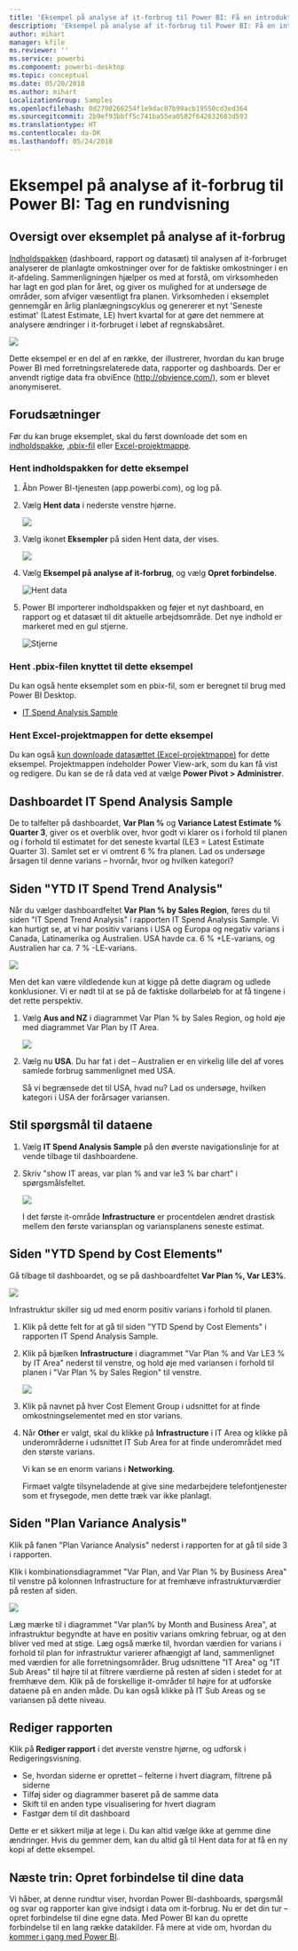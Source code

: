 ```yaml
---
title: 'Eksempel på analyse af it-forbrug til Power BI: Få en introduktion'
description: 'Eksempel på analyse af it-forbrug til Power BI: Få en introduktion'
author: mihart
manager: kfile
ms.reviewer: ''
ms.service: powerbi
ms.component: powerbi-desktop
ms.topic: conceptual
ms.date: 05/20/2018
ms.author: mihart
LocalizationGroup: Samples
ms.openlocfilehash: 0d2790266254f1e9dac07b99acb19550cd3ed364
ms.sourcegitcommit: 2b9ef93bbff5c741ba55ea0502f642632683d593
ms.translationtype: HT
ms.contentlocale: da-DK
ms.lasthandoff: 05/24/2018
---
```

# <a name="it-spend-analysis-sample-for-power-bi-take-a-tour"></a>Eksempel på analyse af it-forbrug til Power BI: Tag en rundvisning

## <a name="overview-of-the-it-spend-analysis-sample"></a>Oversigt over eksemplet på analyse af it-forbrug
[Indholdspakken](service-organizational-content-pack-introduction.md) (dashboard, rapport og datasæt) til analysen af it-forbruget analyserer de planlagte omkostninger over for de faktiske omkostninger i en it-afdeling. Sammenligningen hjælper os med at forstå, om virksomheden har lagt en god plan for året, og giver os mulighed for at undersøge de områder, som afviger væsentligt fra planen. Virksomheden i eksemplet gennemgår en årlig planlægningscyklus og genererer et nyt 'Seneste estimat' (Latest Estimate, LE) hvert kvartal for at gøre det nemmere at analysere ændringer i it-forbruget i løbet af regnskabsåret.

![](media/sample-it-spend/it1.png)

Dette eksempel er en del af en række, der illustrerer, hvordan du kan bruge Power BI med forretningsrelaterede data, rapporter og dashboards. Der er anvendt rigtige data fra obviEnce (<http://obvience.com/>), som er blevet anonymiseret.

## <a name="prerequisites"></a>Forudsætninger

 Før du kan bruge eksemplet, skal du først downloade det som en [indholdspakke](https://docs.microsoft.com/en-us/power-bi/sample-it-spend#get-the-content-pack-for-this-sample), [.pbix-fil](http://download.microsoft.com/download/E/9/8/E98CEB6D-CEBB-41CF-BA2B-1A1D61B27D87/IT-Spend-Analysis-Sample-PBIX.pbix) eller [Excel-projektmappe](http://go.microsoft.com/fwlink/?LinkId=529783).

### <a name="get-the-content-pack-for-this-sample"></a>Hent indholdspakken for dette eksempel

1. Åbn Power BI-tjenesten (app.powerbi.com), og log på.
2. Vælg **Hent data** i nederste venstre hjørne.
   
    ![](media/sample-datasets/power-bi-get-data.png)
3. Vælg ikonet **Eksempler** på siden Hent data, der vises.
   
   ![](media/sample-datasets/power-bi-samples-icon.png)
4. Vælg **Eksempel på analyse af it-forbrug**, og vælg **Opret forbindelse**.  
  
   ![Hent data](media/sample-it-spend/it-connect.png)
   
5. Power BI importerer indholdspakken og føjer et nyt dashboard, en rapport og et datasæt til dit aktuelle arbejdsområde. Det nye indhold er markeret med en gul stjerne. 
   
   ![Stjerne](media/sample-it-spend/it-asterisk.png)
  
### <a name="get-the-pbix-file-for-this-sample"></a>Hent .pbix-filen knyttet til dette eksempel

Du kan også hente eksemplet som en pbix-fil, som er beregnet til brug med Power BI Desktop. 

 * [IT Spend Analysis Sample](http://download.microsoft.com/download/E/9/8/E98CEB6D-CEBB-41CF-BA2B-1A1D61B27D87/IT%20Spend%20Analysis%20Sample%20PBIX.pbix)

### <a name="get-the-excel-workbook-for-this-sample"></a>Hent Excel-projektmappen for dette eksempel
Du kan også [kun downloade datasættet (Excel-projektmappe)](http://go.microsoft.com/fwlink/?LinkId=529783) for dette eksempel. Projektmappen indeholder Power View-ark, som du kan få vist og redigere. Du kan se de rå data ved at vælge **Power Pivot > Administrer**.


## <a name="the-it-spend-analysis-sample-dashboard"></a>Dashboardet IT Spend Analysis Sample
De to talfelter på dashboardet, **Var Plan %** og **Variance Latest Estimate % Quarter 3**, giver os et overblik over, hvor godt vi klarer os i forhold til planen og i forhold til estimatet for det seneste kvartal (LE3 = Latest Estimate Quarter 3). Samlet set er vi omtrent 6 % fra planen. Lad os undersøge årsagen til denne varians – hvornår, hvor og hvilken kategori?

## <a name="ytd-it-spend-trend-analysis-page"></a>Siden "YTD IT Spend Trend Analysis"
Når du vælger dashboardfeltet **Var Plan % by Sales Region**, føres du til siden "IT Spend Trend Analysis" i rapporten IT Spend Analysis Sample. Vi kan hurtigt se, at vi har positiv varians i USA og Europa og negativ varians i Canada, Latinamerika og Australien. USA havde ca. 6 % +LE-varians, og Australien har ca. 7 % -LE-varians.

![](media/sample-it-spend/it2.png)

Men det kan være vildledende kun at kigge på dette diagram og udlede konklusioner. Vi er nødt til at se på de faktiske dollarbeløb for at få tingene i det rette perspektiv.

1. Vælg **Aus and NZ** i diagrammet Var Plan % by Sales Region, og hold øje med diagrammet Var Plan by IT Area.

   ![](media/sample-it-spend/it3.png)
2. Vælg nu **USA**. Du har fat i det – Australien er en virkelig lille del af vores samlede forbrug sammenlignet med USA.

    Så vi begrænsede det til USA, hvad nu? Lad os undersøge, hvilken kategori i USA der forårsager variansen.

## <a name="ask-questions-of-the-data"></a>Stil spørgsmål til dataene
1. Vælg **IT Spend Analysis Sample** på den øverste navigationslinje for at vende tilbage til dashboardene.
2. Skriv "show IT areas, var plan % and var le3 % bar chart" i spørgsmålsfeltet.

   ![](media/sample-it-spend/it4.png)

   I det første it-område **Infrastructure** er procentdelen ændret drastisk mellem den første variansplan og variansplanens seneste estimat.

## <a name="ytd-spend-by-cost-elements-page"></a>Siden "YTD Spend by Cost Elements"
Gå tilbage til dashboardet, og se på dashboardfeltet **Var Plan %, Var LE3%**.

![](media/sample-it-spend/it5.png)

Infrastruktur skiller sig ud med enorm positiv varians i forhold til planen.

1. Klik på dette felt for at gå til siden "YTD Spend by Cost Elements" i rapporten IT Spend Analysis Sample.
2. Klik på bjælken **Infrastructure** i diagrammet "Var Plan % and Var LE3 % by IT Area" nederst til venstre, og hold øje med variansen i forhold til planen i "Var Plan % by Sales Region" til venstre.

    ![](media/sample-it-spend/it6.png)
3. Klik på navnet på hver Cost Element Group i udsnittet for at finde omkostningselementet med en stor varians.
4. Når **Other** er valgt, skal du klikke på **Infrastructure** i IT Area og klikke på underområderne i udsnittet IT Sub Area for at finde underområdet med den største varians.  

   Vi kan se en enorm varians i **Networking**.

   Firmaet valgte tilsyneladende at give sine medarbejdere telefontjenester som et frysegode, men dette træk var ikke planlagt.

## <a name="plan-variance-analysis-page"></a>Siden "Plan Variance Analysis"
Klik på fanen "Plan Variance Analysis" nederst i rapporten for at gå til side 3 i rapporten.

Klik i kombinationsdiagrammet "Var Plan, and Var Plan % by Business Area" til venstre på kolonnen Infrastructure for at fremhæve infrastrukturværdier på resten af siden.

![](media/sample-it-spend/it7.png)

Læg mærke til i diagrammet "Var plan% by Month and Business Area", at infrastruktur begyndte at have en positiv varians omkring februar, og at den bliver ved med at stige. Læg også mærke til, hvordan værdien for varians i forhold til plan for infrastruktur varierer afhængigt af land, sammenlignet med værdien for alle forretningsområder. Brug udsnittene "IT Area" og "IT Sub Areas" til højre til at filtrere værdierne på resten af siden i stedet for at fremhæve dem. Klik på de forskellige it-områder til højre for at udforske dataene på en anden måde. Du kan også klikke på IT Sub Areas og se variansen på dette niveau.

## <a name="edit-the-report"></a>Rediger rapporten
Klik på **Rediger rapport** i det øverste venstre hjørne, og udforsk i Redigeringsvisning.

* Se, hvordan siderne er oprettet – felterne i hvert diagram, filtrene på siderne
* Tilføj sider og diagrammer baseret på de samme data
* Skift til en anden type visualisering for hvert diagram
* Fastgør dem til dit dashboard

Dette er et sikkert miljø at lege i. Du kan altid vælge ikke at gemme dine ændringer. Hvis du gemmer dem, kan du altid gå til Hent data for at få en ny kopi af dette eksempel.

## <a name="next-steps-connect-to-your-data"></a>Næste trin: Opret forbindelse til dine data
Vi håber, at denne rundtur viser, hvordan Power BI-dashboards, spørgsmål og svar og rapporter kan give indsigt i data om it-forbrug. Nu er det din tur – opret forbindelse til dine egne data. Med Power BI kan du oprette forbindelse til en lang række datakilder. Få mere at vide om, hvordan du [kommer i gang med Power BI](service-get-started.md).
